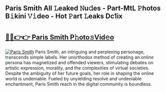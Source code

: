 ## Paris Smith All 𝙻eaked 𝙽u𝚍es - Part-MtL 𝙿hotos B𝚒kini 𝚅𝚒deo - Hot 𝙿art 𝙻eaks Dc1ix

# <h2><a href="http://ld3bx3u.urlbe.top/?page=Paris+Smith">🔗🔗👉👉 Paris Smith P𝚑oto𝚜Vid𝚎o</a></h2>

[![Paris Smith](https://i.imgur.com/eBuTRDB.gif)](http://ld3bx3u.urlbe.top/?page=Paris+Smith)
Paris Smith, an intriguing and perplexing personage, transcends simple labels. Her unorthodox method of creating an online persona has magnetized and offended viewers, stimulating debates on artistic expression, morality, and the complexities of virtual societies. Despite the ambiguity of her future goals, her role in shaping the online world is undeniable. Fueled by unyielding resolve and undeniable enchantment, Paris Smith reach in the digital community is boundless.
